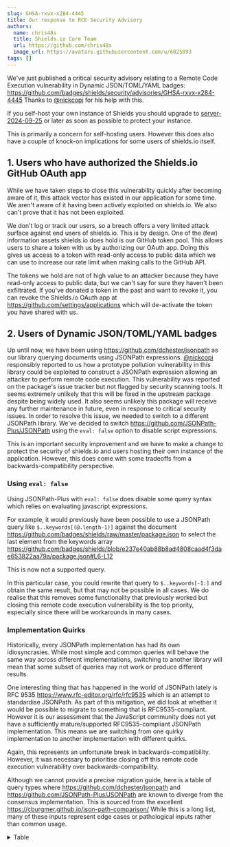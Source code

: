 ```yaml
---
slug: GHSA-rxvx-x284-4445
title: Our response to RCE Security Advisory
authors:
  name: chris48s
  title: Shields.io Core Team
  url: https://github.com/chris48s
  image_url: https://avatars.githubusercontent.com/u/6025893
tags: []
---
```


We've just published a critical security advisory relating to a Remote Code Execution vulnerability in Dynamic JSON/TOML/YAML badges: https://github.com/badges/shields/security/advisories/GHSA-rxvx-x284-4445 Thanks to [@nickcopi](https://github.com/nickcopi) for his help with this.

If you self-host your own instance of Shields you should upgrade to [server-2024-09-25](https://hub.docker.com/layers/shieldsio/shields/server-2024-09-25/images/sha256-28aaea75049e325c9f1d63c8a8b477fc387d3d3fe35b933d6581487843cd610f?context=explore) or later as soon as possible to protect your instance.

This is primarily a concern for self-hosting users. However this does also have a couple of knock-on implications for some users of shields.io itself.

## 1. Users who have authorized the Shields.io GitHub OAuth app

While we have taken steps to close this vulnerability quickly after becoming aware of it, this attack vector has existed in our application for some time. We aren't aware of it having been actively exploited on shields.io. We also can't prove that it has not been exploited.

We don't log or track our users, so a breach offers a very limited attack surface against end users of shields.io. This is by design. One of the (few) information assets shields.io does hold is our GitHub token pool. This allows users to share a token with us by authorizing our OAuth app. Doing this gives us access to a token with read-only access to public data which we can use to increase our rate limit when making calls to the GitHub API.

The tokens we hold are not of high value to an attacker because they have read-only access to public data, but we can't say for sure they haven't been exfiltrated. If you've donated a token in the past and want to revoke it, you can revoke the Shields.io OAuth app at https://github.com/settings/applications which will de-activate the token you have shared with us.

## 2. Users of Dynamic JSON/TOML/YAML badges

Up until now, we have been using https://github.com/dchester/jsonpath as our library querying documents using JSONPath expressions. [@nickcopi](https://github.com/nickcopi) responsibly reported to us how a prototype pollution vulnerability in this library could be exploited to construct a JSONPath expression allowing an attacker to perform remote code execution. This vulnerability was reported on the package's issue tracker but not flagged by security scanning tools. It seems extremely unlikely that this will be fixed in the upstream package despite being widely used. It also seems unlikely this package will receive any further maintenance in future, even in response to critical security issues. In order to resolve this issue, we needed to switch to a different JSONPath library. We've decided to switch https://github.com/JSONPath-Plus/JSONPath using the `eval: false` option to disable script expressions.

This is an important security improvement and we have to make a change to protect the security of shields.io and users hosting their own instance of the application. However, this does come with some tradeoffs from a backwards-compatibility perspective.

### Using `eval: false`

Using JSONPath-Plus with `eval: false` does disable some query syntax which relies on evaluating javascript expressions.

For example, it would previously have been possible to use a JSONPath query like `$..keywords[(@.length-1)]` against the document https://github.com/badges/shields/raw/master/package.json to select the last element from the keywords array https://github.com/badges/shields/blob/e237e40ab88b8ad4808caad4f3dae653822aa79a/package.json#L6-L12

This is now not a supported query.

In this particular case, you could rewrite that query to `$..keywords[-1:]` and obtain the same result, but that may not be possible in all cases. We do realise that this removes some functionality that previously worked but closing this remote code execution vulnerability is the top priority, especially since there will be workarounds in many cases.

### Implementation Quirks

Historically, every JSONPath implementation has had its own idiosyncrasies. While most simple and common queries will behave the same way across different implementations, switching to another library will mean that some subset of queries may not work or produce different results.

One interesting thing that has happened in the world of JSONPath lately is RFC 9535 https://www.rfc-editor.org/rfc/rfc9535 which is an attempt to standardise JSONPath. As part of this mitigation, we did look at whether it would be possible to migrate to something that is RFC9535-compliant. However it is our assessment that the JavaScript community does not yet have a sufficiently mature/supported RFC9535-compliant JSONPath implementation. This means we are switching from one quirky implementation to another implementation with different quirks.

Again, this represents an unfortunate break in backwards-compatibility. However, it was necessary to prioritise closing off this remote code execution vulnerability over backwards-compatibility.

Although we cannot provide a precise migration guide, here is a table of query types where https://github.com/dchester/jsonpath and https://github.com/JSONPath-Plus/JSONPath are known to diverge from the consensus implementation. This is sourced from the excellent https://cburgmer.github.io/json-path-comparison/
While this is a long list, many of these inputs represent edge cases or pathological inputs rather than common usage.

 <details>
  <summary>Table</summary>
<table>
<thead>
<tr>
<th>Query Type</th>
<th>Example Query</th>
</tr>
</thead>
<tbody>
<tr>
<td>Array slice with large number for end and negative step</td>
<td><code>$[2:-113667776004:-1]</code></td>
</tr>
<tr>
<td>Array slice with large number for start end negative step</td>
<td><code>$[113667776004:2:-1]</code></td>
</tr>
<tr>
<td>Array slice with negative step</td>
<td><code>$[3:0:-2]</code></td>
</tr>
<tr>
<td>Array slice with negative step on partially overlapping array</td>
<td><code>$[7:3:-1]</code></td>
</tr>
<tr>
<td>Array slice with negative step only</td>
<td><code>$[::-2]</code></td>
</tr>
<tr>
<td>Array slice with open end and negative step</td>
<td><code>$[3::-1]</code></td>
</tr>
<tr>
<td>Array slice with open start and negative step</td>
<td><code>$[:2:-1]</code></td>
</tr>
<tr>
<td>Array slice with range of 0</td>
<td><code>$[0:0]</code></td>
</tr>
<tr>
<td>Array slice with step 0</td>
<td><code>$[0:3:0]</code></td>
</tr>
<tr>
<td>Array slice with step and leading zeros</td>
<td><code>$[010:024:010]</code></td>
</tr>
<tr>
<td>Bracket notation with empty path</td>
<td><code>$[]</code></td>
</tr>
<tr>
<td>Bracket notation with number on object</td>
<td><code>$[0]</code></td>
</tr>
<tr>
<td>Bracket notation with number on string</td>
<td><code>$[0]</code></td>
</tr>
<tr>
<td>Bracket notation with number -1</td>
<td><code>$[-1]</code></td>
</tr>
<tr>
<td>Bracket notation with quoted array slice literal</td>
<td><code>$[':']</code></td>
</tr>
<tr>
<td>Bracket notation with quoted closing bracket literal</td>
<td><code>$[']']</code></td>
</tr>
<tr>
<td>Bracket notation with quoted current object literal</td>
<td><code>$['@']</code></td>
</tr>
<tr>
<td>Bracket notation with quoted escaped backslash</td>
<td><code>$['\\']</code></td>
</tr>
<tr>
<td>Bracket notation with quoted escaped single quote</td>
<td><code>$['\'']</code></td>
</tr>
<tr>
<td>Bracket notation with quoted root literal</td>
<td><code>$['$']</code></td>
</tr>
<tr>
<td>Bracket notation with quoted special characters combined</td>
<td><code>$[':@."$,*\'\\']</code></td>
</tr>
<tr>
<td>Bracket notation with quoted string and unescaped single quote</td>
<td><code>$['single'quote']</code></td>
</tr>
<tr>
<td>Bracket notation with quoted union literal</td>
<td><code>$[',']</code></td>
</tr>
<tr>
<td>Bracket notation with quoted wildcard literal ?</td>
<td><code>$['*']</code></td>
</tr>
<tr>
<td>Bracket notation with quoted wildcard literal on object without key</td>
<td><code>$['*']</code></td>
</tr>
<tr>
<td>Bracket notation with spaces</td>
<td><code>$[ 'a' ]</code></td>
</tr>
<tr>
<td>Bracket notation with two literals separated by dot</td>
<td><code>$['two'.'some']</code></td>
</tr>
<tr>
<td>Bracket notation with two literals separated by dot without quotes</td>
<td><code>$[two.some]</code></td>
</tr>
<tr>
<td>Bracket notation without quotes</td>
<td><code>$[key]</code></td>
</tr>
<tr>
<td>Current with dot notation</td>
<td><code>@.a</code></td>
</tr>
<tr>
<td>Dot bracket notation</td>
<td><code>$.['key']</code></td>
</tr>
<tr>
<td>Dot bracket notation with double quotes</td>
<td><code>$.["key"]</code></td>
</tr>
<tr>
<td>Dot bracket notation without quotes</td>
<td><code>$.[key]</code></td>
</tr>
<tr>
<td>Dot notation after recursive descent with extra dot ?</td>
<td><code>$...key</code></td>
</tr>
<tr>
<td>Dot notation after union with keys</td>
<td><code>$['one','three'].key</code></td>
</tr>
<tr>
<td>Dot notation with dash</td>
<td><code>$.key-dash</code></td>
</tr>
<tr>
<td>Dot notation with double quotes</td>
<td><code>$."key"</code></td>
</tr>
<tr>
<td>Dot notation with double quotes after recursive descent ?</td>
<td><code>$.."key"</code></td>
</tr>
<tr>
<td>Dot notation with empty path</td>
<td><code>$.</code></td>
</tr>
<tr>
<td>Dot notation with key named length on array</td>
<td><code>$.length</code></td>
</tr>
<tr>
<td>Dot notation with key root literal</td>
<td><code>$.$</code></td>
</tr>
<tr>
<td>Dot notation with non ASCII key</td>
<td><code>$.??</code></td>
</tr>
<tr>
<td>Dot notation with number</td>
<td><code>$.2</code></td>
</tr>
<tr>
<td>Dot notation with number -1</td>
<td><code>$.-1</code></td>
</tr>
<tr>
<td>Dot notation with single quotes</td>
<td><code>$.'key'</code></td>
</tr>
<tr>
<td>Dot notation with single quotes after recursive descent ?</td>
<td><code>$..'key'</code></td>
</tr>
<tr>
<td>Dot notation with single quotes and dot</td>
<td><code>$.'some.key'</code></td>
</tr>
<tr>
<td>Dot notation with space padded key</td>
<td><code>$. a</code></td>
</tr>
<tr>
<td>Dot notation with wildcard after recursive descent on scalar ?</td>
<td><code>$..*</code></td>
</tr>
<tr>
<td>Dot notation without dot</td>
<td><code>$a</code></td>
</tr>
<tr>
<td>Dot notation without root</td>
<td><code>.key</code></td>
</tr>
<tr>
<td>Dot notation without root and dot</td>
<td><code>key</code></td>
</tr>
<tr>
<td>Empty</td>
<td><code>n/a</code></td>
</tr>
<tr>
<td>Filter expression on object</td>
<td><code>$[?(@.key)]</code></td>
</tr>
<tr>
<td>Filter expression after dot notation with wildcard after recursive descent ?</td>
<td><code>$..*[?(@.id&gt;2)]</code></td>
</tr>
<tr>
<td>Filter expression after recursive descent ?</td>
<td><code>$..[?(@.id==2)]</code></td>
</tr>
<tr>
<td>Filter expression with addition</td>
<td><code>$[?(@.key+50==100)]</code></td>
</tr>
<tr>
<td>Filter expression with boolean and operator and value false</td>
<td><code>$[?(@.key&gt;0 &amp;&amp; false)]</code></td>
</tr>
<tr>
<td>Filter expression with boolean and operator and value true</td>
<td><code>$[?(@.key&gt;0 &amp;&amp; true)]</code></td>
</tr>
<tr>
<td>Filter expression with boolean or operator and value false</td>
<td><code>$[?(@.key&gt;0 &amp;#124;&amp;#124; false)]</code></td>
</tr>
<tr>
<td>Filter expression with boolean or operator and value true</td>
<td><code>$[?(@.key&gt;0 &amp;#124;&amp;#124; true)]</code></td>
</tr>
<tr>
<td>Filter expression with bracket notation with -1</td>
<td><code>$[?(@[-1]==2)]</code></td>
</tr>
<tr>
<td>Filter expression with bracket notation with number on object</td>
<td><code>$[?(@[1]=='b')]</code></td>
</tr>
<tr>
<td>Filter expression with current object</td>
<td><code>$[?(@)]</code></td>
</tr>
<tr>
<td>Filter expression with different ungrouped operators</td>
<td><code>$[?(@.a &amp;&amp; @.b &amp;#124;&amp;#124; @.c)]</code></td>
</tr>
<tr>
<td>Filter expression with division</td>
<td><code>$[?(@.key/10==5)]</code></td>
</tr>
<tr>
<td>Filter expression with dot notation with dash</td>
<td><code>$[?(@.key-dash == 'value')]</code></td>
</tr>
<tr>
<td>Filter expression with dot notation with number</td>
<td><code>$[?(@.2 == 'second')]</code></td>
</tr>
<tr>
<td>Filter expression with dot notation with number on array</td>
<td><code>$[?(@.2 == 'third')]</code></td>
</tr>
<tr>
<td>Filter expression with empty expression</td>
<td><code>$[?()]</code></td>
</tr>
<tr>
<td>Filter expression with equals</td>
<td><code>$[?(@.key==42)]</code></td>
</tr>
<tr>
<td>Filter expression with equals on array of numbers</td>
<td><code>$[?(@==42)]</code></td>
</tr>
<tr>
<td>Filter expression with equals on object</td>
<td><code>$[?(@.key==42)]</code></td>
</tr>
<tr>
<td>Filter expression with equals array</td>
<td><code>$[?(@.d==["v1","v2"])]</code></td>
</tr>
<tr>
<td>Filter expression with equals array for array slice with range 1</td>
<td><code>$[?(@[0:1]==[1])]</code></td>
</tr>
<tr>
<td>Filter expression with equals array for dot notation with star</td>
<td><code>$[?(@.*==[1,2])]</code></td>
</tr>
<tr>
<td>Filter expression with equals array or equals true</td>
<td><code>$[?(@.d==["v1","v2"] &amp;#124;&amp;#124; (@.d == true))]</code></td>
</tr>
<tr>
<td>Filter expression with equals array with single quotes</td>
<td><code>$[?(@.d==['v1','v2'])]</code></td>
</tr>
<tr>
<td>Filter expression with equals boolean expression value</td>
<td><code>$[?((@.key&lt;44)==false)]</code></td>
</tr>
<tr>
<td>Filter expression with equals false</td>
<td><code>$[?(@.key==false)]</code></td>
</tr>
<tr>
<td>Filter expression with equals null</td>
<td><code>$[?(@.key==null)]</code></td>
</tr>
<tr>
<td>Filter expression with equals number for array slice with range 1</td>
<td><code>$[?(@[0:1]==1)]</code></td>
</tr>
<tr>
<td>Filter expression with equals number for bracket notation with star</td>
<td><code>$[?(@[*]==2)]</code></td>
</tr>
<tr>
<td>Filter expression with equals number for dot notation with star</td>
<td><code>$[?(@.*==2)]</code></td>
</tr>
<tr>
<td>Filter expression with equals number with fraction</td>
<td><code>$[?(@.key==-0.123e2)]</code></td>
</tr>
<tr>
<td>Filter expression with equals number with leading zeros</td>
<td><code>$[?(@.key==010)]</code></td>
</tr>
<tr>
<td>Filter expression with equals object</td>
<td><code>$[?(@.d==&lbrace;"k":"v"&rbrace;)]</code></td>
</tr>
<tr>
<td>Filter expression with equals string</td>
<td><code>$[?(@.key=="value")]</code></td>
</tr>
<tr>
<td>Filter expression with equals string with unicode character escape</td>
<td><code>$[?(@.key=="Mot\u00f6rhead")]</code></td>
</tr>
<tr>
<td>Filter expression with equals true</td>
<td><code>$[?(@.key==true)]</code></td>
</tr>
<tr>
<td>Filter expression with equals with path and path</td>
<td><code>$[?(@.key1==@.key2)]</code></td>
</tr>
<tr>
<td>Filter expression with equals with root reference</td>
<td><code>$.items[?(@.key==$.value)]</code></td>
</tr>
<tr>
<td>Filter expression with greater than</td>
<td><code>$[?(@.key&gt;42)]</code></td>
</tr>
<tr>
<td>Filter expression with greater than or equal</td>
<td><code>$[?(@.key&gt;=42)]</code></td>
</tr>
<tr>
<td>Filter expression with in array of values</td>
<td><code>$[?(@.d in [2, 3])]</code></td>
</tr>
<tr>
<td>Filter expression with in current object</td>
<td><code>$[?(2 in @.d)]</code></td>
</tr>
<tr>
<td>Filter expression with length free function</td>
<td><code>$[?(length(@) == 4)]</code></td>
</tr>
<tr>
<td>Filter expression with length function</td>
<td><code>$[?(@.length() == 4)]</code></td>
</tr>
<tr>
<td>Filter expression with length property</td>
<td><code>$[?(@.length == 4)]</code></td>
</tr>
<tr>
<td>Filter expression with less than</td>
<td><code>$[?(@.key&lt;42)]</code></td>
</tr>
<tr>
<td>Filter expression with less than or equal</td>
<td><code>$[?(@.key&lt;=42)]</code></td>
</tr>
<tr>
<td>Filter expression with local dot key and null in data</td>
<td><code>$[?(@.key='value')]</code></td>
</tr>
<tr>
<td>Filter expression with multiplication</td>
<td><code>$[?(@.key*2==100)]</code></td>
</tr>
<tr>
<td>Filter expression with negation and equals</td>
<td><code>$[?(!(@.key==42))]</code></td>
</tr>
<tr>
<td>Filter expression with negation and equals array or equals true</td>
<td><code>$[?(!(@.d==["v1","v2"]) &amp;#124;&amp;#124; (@.d == true))]</code></td>
</tr>
<tr>
<td>Filter expression with negation and less than</td>
<td><code>$[?(!(@.key&lt;42))]</code></td>
</tr>
<tr>
<td>Filter expression with negation and without value</td>
<td><code>$[?(!@.key)]</code></td>
</tr>
<tr>
<td>Filter expression with non singular existence test</td>
<td><code>$[?(@.a.*)]</code></td>
</tr>
<tr>
<td>Filter expression with not equals</td>
<td><code>$[?(@.key!=42)]</code></td>
</tr>
<tr>
<td>Filter expression with not equals array or equals true</td>
<td><code>$[?((@.d!=["v1","v2"]) &amp;#124;&amp;#124; (@.d == true))]</code></td>
</tr>
<tr>
<td>Filter expression with parent axis operator</td>
<td><code>$[*].bookmarks[?(@.page == 45)]^^^</code></td>
</tr>
<tr>
<td>Filter expression with regular expression</td>
<td><code>$[?(@.name=~/hello.*/)]</code></td>
</tr>
<tr>
<td>Filter expression with regular expression from member</td>
<td><code>$[?(@.name=~/@.pattern/)]</code></td>
</tr>
<tr>
<td>Filter expression with set wise comparison to scalar</td>
<td><code>$[?(@[*]&gt;=4)]</code></td>
</tr>
<tr>
<td>Filter expression with set wise comparison to set</td>
<td><code>$.x[?(@[*]&gt;=$.y[*])]</code></td>
</tr>
<tr>
<td>Filter expression with single equal</td>
<td><code>$[?(@.key=42)]</code></td>
</tr>
<tr>
<td>Filter expression with subfilter</td>
<td><code>$[?(@.a[?(@.price&gt;10)])]</code></td>
</tr>
<tr>
<td>Filter expression with subpaths deeply nested</td>
<td><code>$[?(@.a.b.c==3)]</code></td>
</tr>
<tr>
<td>Filter expression with subtraction</td>
<td><code>$[?(@.key-50==-100)]</code></td>
</tr>
<tr>
<td>Filter expression with triple equal</td>
<td><code>$[?(@.key===42)]</code></td>
</tr>
<tr>
<td>Filter expression with value</td>
<td><code>$[?(@.key)]</code></td>
</tr>
<tr>
<td>Filter expression with value after recursive descent ?</td>
<td><code>$..[?(@.id)]</code></td>
</tr>
<tr>
<td>Filter expression with value false</td>
<td><code>$[?(false)]</code></td>
</tr>
<tr>
<td>Filter expression with value from recursive descent</td>
<td><code>$[?(@..child)]</code></td>
</tr>
<tr>
<td>Filter expression with value null</td>
<td><code>$[?(null)]</code></td>
</tr>
<tr>
<td>Filter expression with value true</td>
<td><code>$[?(true)]</code></td>
</tr>
<tr>
<td>Filter expression without parens</td>
<td><code>$[?@.key==42]</code></td>
</tr>
<tr>
<td>Filter expression without value</td>
<td><code>$[?(@.key)]</code></td>
</tr>
<tr>
<td>Function sum</td>
<td><code>$.data.sum()</code></td>
</tr>
<tr>
<td>Parens notation</td>
<td><code>$(key,more)</code></td>
</tr>
<tr>
<td>Recursive descent ?</td>
<td><code>$..</code></td>
</tr>
<tr>
<td>Recursive descent after dot notation ?</td>
<td><code>$.key..</code></td>
</tr>
<tr>
<td>Root on scalar</td>
<td><code>$</code></td>
</tr>
<tr>
<td>Root on scalar false</td>
<td><code>$</code></td>
</tr>
<tr>
<td>Root on scalar true</td>
<td><code>$</code></td>
</tr>
<tr>
<td>Script expression</td>
<td><code>$[(@.length-1)]</code></td>
</tr>
<tr>
<td>Union with duplication from array</td>
<td><code>$[0,0]</code></td>
</tr>
<tr>
<td>Union with duplication from object</td>
<td><code>$['a','a']</code></td>
</tr>
<tr>
<td>Union with filter</td>
<td><code>$[?(@.key&lt;3),?(@.key&gt;6)]</code></td>
</tr>
<tr>
<td>Union with keys</td>
<td><code>$['key','another']</code></td>
</tr>
<tr>
<td>Union with keys on object without key</td>
<td><code>$['missing','key']</code></td>
</tr>
<tr>
<td>Union with keys after array slice</td>
<td><code>$[:]['c','d']</code></td>
</tr>
<tr>
<td>Union with keys after bracket notation</td>
<td><code>$[0]['c','d']</code></td>
</tr>
<tr>
<td>Union with keys after dot notation with wildcard</td>
<td><code>$.*['c','d']</code></td>
</tr>
<tr>
<td>Union with keys after recursive descent ?</td>
<td><code>$..['c','d']</code></td>
</tr>
<tr>
<td>Union with repeated matches after dot notation with wildcard</td>
<td><code>$.*[0,:5]</code></td>
</tr>
<tr>
<td>Union with slice and number</td>
<td><code>$[1:3,4]</code></td>
</tr>
<tr>
<td>Union with spaces</td>
<td><code>$[ 0 , 1 ]</code></td>
</tr>
<tr>
<td>Union with wildcard and number</td>
<td><code>$[*,1]</code></td>
</tr>
</tbody>
</table>
</details>
